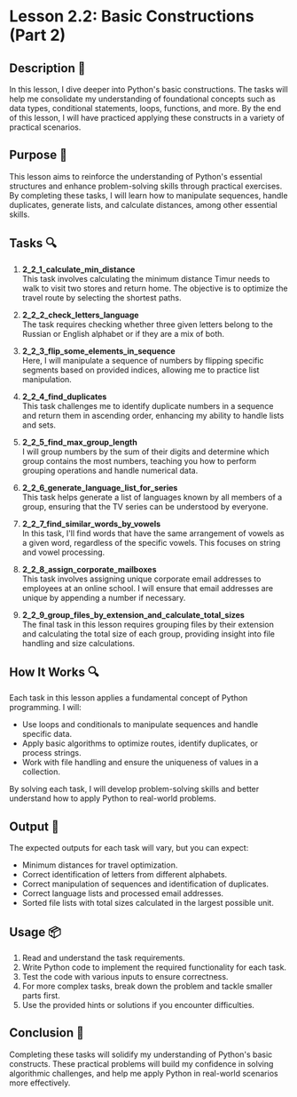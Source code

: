 # Lesson 2.2: Basic Constructions (Part 2)

## Description 📝

In this lesson, I dive deeper into Python's basic constructions.
The tasks will help me consolidate my understanding of foundational concepts such as data types, conditional statements, loops, functions, and more. By the end of this lesson, I will have practiced applying these constructs in a variety of practical scenarios.

## Purpose 🎯

This lesson aims to reinforce the understanding of Python's essential structures and enhance problem-solving skills through practical exercises.
By completing these tasks, I will learn how to manipulate sequences, handle duplicates, generate lists, and calculate distances, among other essential skills.

## Tasks 🔍

1. **2_2_1_calculate_min_distance**  
   This task involves calculating the minimum distance Timur needs to walk to visit two stores and return home. The objective is to optimize the travel route by selecting the shortest paths.

2. **2_2_2_check_letters_language**  
   The task requires checking whether three given letters belong to the Russian or English alphabet or if they are a mix of both.

3. **2_2_3_flip_some_elements_in_sequence**  
   Here, I will manipulate a sequence of numbers by flipping specific segments based on provided indices, allowing me to practice list manipulation.

4. **2_2_4_find_duplicates**  
   This task challenges me to identify duplicate numbers in a sequence and return them in ascending order, enhancing my ability to handle lists and sets.

5. **2_2_5_find_max_group_length**  
   I will group numbers by the sum of their digits and determine which group contains the most numbers, teaching you how to perform grouping operations and handle numerical data.

6. **2_2_6_generate_language_list_for_series**  
   This task helps generate a list of languages known by all members of a group, ensuring that the TV series can be understood by everyone.

7. **2_2_7_find_similar_words_by_vowels**  
   In this task, I'll find words that have the same arrangement of vowels as a given word, regardless of the specific vowels. This focuses on string and vowel processing.

8. **2_2_8_assign_corporate_mailboxes**  
   This task involves assigning unique corporate email addresses to employees at an online school. I will ensure that email addresses are unique by appending a number if necessary.

9. **2_2_9_group_files_by_extension_and_calculate_total_sizes**  
   The final task in this lesson requires grouping files by their extension and calculating the total size of each group, providing insight into file handling and size calculations.

## How It Works 🔍

Each task in this lesson applies a fundamental concept of Python programming. I will:

-   Use loops and conditionals to manipulate sequences and handle specific data.
-   Apply basic algorithms to optimize routes, identify duplicates, or process strings.
-   Work with file handling and ensure the uniqueness of values in a collection.

By solving each task, I will develop problem-solving skills and better understand how to apply Python to real-world problems.

## Output 📜

The expected outputs for each task will vary, but you can expect:

-   Minimum distances for travel optimization.
-   Correct identification of letters from different alphabets.
-   Correct manipulation of sequences and identification of duplicates.
-   Correct language lists and processed email addresses.
-   Sorted file lists with total sizes calculated in the largest possible unit.

## Usage 📦

1. Read and understand the task requirements.
2. Write Python code to implement the required functionality for each task.
3. Test the code with various inputs to ensure correctness.
4. For more complex tasks, break down the problem and tackle smaller parts first.
5. Use the provided hints or solutions if you encounter difficulties.

## Conclusion 🚀

Completing these tasks will solidify my understanding of Python's basic constructs.
These practical problems will build my confidence in solving algorithmic challenges, and help me apply Python in real-world scenarios more effectively.
